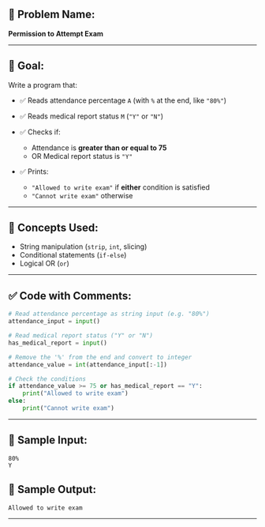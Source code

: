 ## 🧩 **Problem Name:**

**Permission to Attempt Exam**

---

## 🎯 **Goal:**

Write a program that:

- ✅ Reads attendance percentage `A` (with `%` at the end, like `"80%"`)
- ✅ Reads medical report status `M` (`"Y"` or `"N"`)
- ✅ Checks if:

  - Attendance is **greater than or equal to 75**
  - OR Medical report status is `"Y"`

- ✅ Prints:

  - `"Allowed to write exam"` if **either** condition is satisfied
  - `"Cannot write exam"` otherwise

---

## 🧠 **Concepts Used:**

- String manipulation (`strip`, `int`, slicing)
- Conditional statements (`if-else`)
- Logical OR (`or`)

---

## ✅ **Code with Comments:**

```python
# Read attendance percentage as string input (e.g. "80%")
attendance_input = input()

# Read medical report status ("Y" or "N")
has_medical_report = input()

# Remove the '%' from the end and convert to integer
attendance_value = int(attendance_input[:-1])

# Check the conditions
if attendance_value >= 75 or has_medical_report == "Y":
    print("Allowed to write exam")
else:
    print("Cannot write exam")
```

---

## 🧪 **Sample Input:**

```
80%
Y
```

## 🧾 **Sample Output:**

```
Allowed to write exam
```

---
